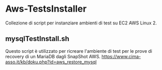 # Aws-TestsInstaller
Collezione di script per instanziare ambienti di test su EC2 AWS Linux 2.

## mysqlTestInstall.sh
Questo script è utilizzato per ricreare l'ambiente di test per le prove di recovery di un MariaDB dagli SnapShot AWS.
https://www.cima-asso.it/kb/doku.php?id=aws_restore_mysql
